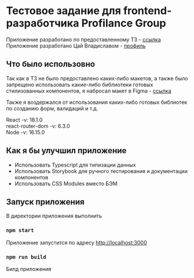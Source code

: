 # Тестовое задание для frontend-разработчика Profilance Group

Приложение разработано по предоставленному ТЗ - [ссылка](https://github.com/profilancegroup/frontend-test-task)\
Приложение разработано Цай Владиславом - [профиль](https://github.com/rubyhat)

## Что было использовно

Так как в ТЗ не было предоставлено каких-либо макетов, а также было запрещено использовать какие-либо библиотеки готовых стилизованных компонентов, я набросал макет в Figma - [ссылка](https://www.figma.com/file/MkRmZQhRfEUH62gN9OQdzX/Profilance-Group?node-id=2%3A73)

Также я воздержался от использования каких-либо готовых библиотек по созданию форм, валидаций и т.д.

React -v: 18.1.0\
react-router-dom -v: 6.3.0\
Node -v: 16.15.0

## Как я бы улучшил приложение

- Использовать Typescript для типизации данных
- Использовать Storybook для ручного тестирования и документации компонентов
- Использовать CSS Modules вместо БЭМ

## Запуск приложения

В директории приложения выполнить

### `npm start`

Приложение запустится по адресу [http://localhost:3000](http://localhost:3000)

### `npm run build`

Билд приложения
